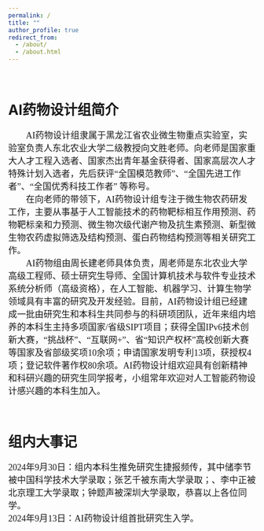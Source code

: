 ```yaml
---
permalink: /
title: ""
author_profile: true
redirect_from: 
  - /about/
  - /about.html
---
```

&nbsp;
<br/>
**AI药物设计组简介**
====

<font face="微软雅黑" size=4>
&emsp;&emsp;AI药物设计组隶属于黑龙江省农业微生物重点实验室，实验室负责人东北农业大学二级教授向文胜老师。向老师是国家重大人才工程入选者、国家杰出青年基金获得者、国家高层次人才特殊计划入选者，先后获评“全国模范教师”、“全国先进工作者”、“全国优秀科技工作者” 等称号。 <br>
&emsp;&emsp;在向老师的带领下，AI药物设计组专注于微生物农药研发工作，主要从事基于人工智能技术的药物靶标相互作用预测、药物靶标亲和力预测、微生物次级代谢产物及抗生素预测、新型微生物农药虚拟筛选及结构预测、蛋白药物结构预测等相关研究工作。<br>
&emsp;&emsp;AI药物组由周长建老师具体负责，周老师是东北农业大学高级工程师、硕士研究生导师、全国计算机技术与软件专业技术系统分析师（高级资格），在人工智能、机器学习、计算生物学领域具有丰富的研究及开发经验。目前，AI药物设计组已经建成一批由研究生和本科生共同参与的科研项团队，近年来组内培养的本科生主持多项国家/省级SIPT项目；获得全国IPv6技术创新大赛，“挑战杯”、“互联网+”、省“知识产权杯”高校创新大赛等国家及省部级奖项10余项；申请国家发明专利13项，获授权4项；登记软件著作权80余项。AI药物设计组欢迎具有创新精神和科研兴趣的研究生同学报考，小组常年欢迎对人工智能药物设计感兴趣的本科生加入。
</font>  

&nbsp;
<br/>

**组内大事记**
====

<font face="微软雅黑" size=4>



2024年9月30日：组内本科生推免研究生捷报频传，其中储李节被中国科学技术大学录取；张艺千被东南大学录取；、李中正被北京理工大学录取；钟题声被深圳大学录取，恭喜以上各位同学。<br>
2024年9月13日：AI药物设计组首批研究生入学。

</font> 

